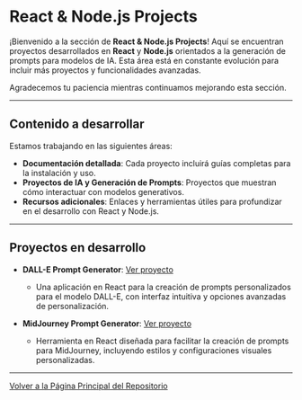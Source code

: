 # React & Node.js Projects

¡Bienvenido a la sección de **React & Node.js Projects**! Aquí se encuentran proyectos desarrollados en **React** y **Node.js** orientados a la generación de prompts para modelos de IA. Esta área está en constante evolución para incluir más proyectos y funcionalidades avanzadas.

Agradecemos tu paciencia mientras continuamos mejorando esta sección.

---

## Contenido a desarrollar

Estamos trabajando en las siguientes áreas:

- **Documentación detallada**: Cada proyecto incluirá guías completas para la instalación y uso.
- **Proyectos de IA y Generación de Prompts**: Proyectos que muestran cómo interactuar con modelos generativos.
- **Recursos adicionales**: Enlaces y herramientas útiles para profundizar en el desarrollo con React y Node.js.

---

## Proyectos en desarrollo

- **DALL-E Prompt Generator**: [Ver proyecto](https://carloslhg.github.io/dall-e-prompt-generator)
   - Una aplicación en React para la creación de prompts personalizados para el modelo DALL-E, con interfaz intuitiva y opciones avanzadas de personalización.

- **MidJourney Prompt Generator**: [Ver proyecto](https://carloslhg.github.io/midjourney-prompt-generator)
   - Herramienta en React diseñada para facilitar la creación de prompts para MidJourney, incluyendo estilos y configuraciones visuales personalizadas.

---

[Volver a la Página Principal del Repositorio](../README.md)
